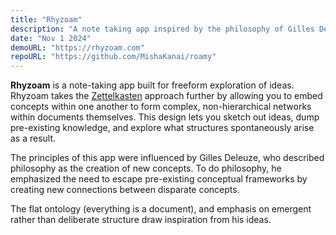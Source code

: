 ```yaml
---
title: "Rhyzoam"
description: "A note taking app inspired by the philosophy of Gilles Deleuze"
date: "Nov 1 2024"
demoURL: "https://rhyzoam.com"
repoURL: "https://github.com/MishaKanai/roamy"
---
```


**Rhyzoam** is a note-taking app built for freeform exploration of ideas.
Rhyzoam takes the [Zettelkasten](https://en.wikipedia.org/wiki/Zettelkasten) approach further by allowing you to embed concepts within one another to form complex, non-hierarchical networks within documents themselves.
This design lets you sketch out ideas, dump pre-existing knowledge, and explore what structures spontaneously arise as a result.

The principles of this app were influenced by Gilles Deleuze, who described philosophy as the creation of new concepts. To do philosophy, he emphasized the need to escape pre-existing conceptual frameworks by creating new connections between disparate concepts.

The flat ontology (everything is a document), and emphasis on emergent rather than deliberate structure draw inspiration from his ideas.
